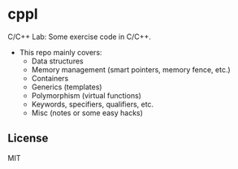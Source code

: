 cppl
====

C/C++ Lab: Some exercise code in C/C++.

- This repo mainly covers:
    + Data structures
    + Memory management (smart pointers, memory fence, etc.)
    + Containers
    + Generics (templates)
    + Polymorphism (virtual functions)
    + Keywords, specifiers, qualifiers, etc.
    + Misc (notes or some easy hacks)

License
-------

MIT
